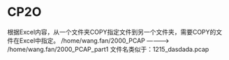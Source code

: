 # CP2O
根据Excel内容，从一个文件夹COPY指定文件到另一个文件夹，需要COPY的文件在Excel中指定。
/home/wang.fan/2000_PCAP   ————>  /home/wang.fan/2000_PCAP_part1
文件名类似于：1215_dasdada.pcap
